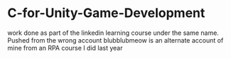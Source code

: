 # C-for-Unity-Game-Development
work done as part of the linkedin learning course under the same name.
 Pushed from the wrong account blubblubmeow is an alternate account of mine from an RPA course I did last year
